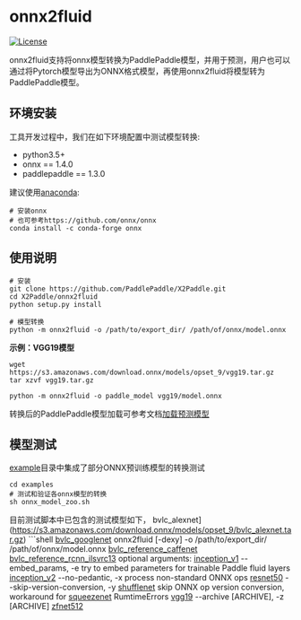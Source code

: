 # onnx2fluid

[![License](https://img.shields.io/badge/license-Apache%202-blue.svg)](LICENSE)

onnx2fluid支持将onnx模型转换为PaddlePaddle模型，并用于预测，用户也可以通过将Pytorch模型导出为ONNX格式模型，再使用onnx2fluid将模型转为PaddlePaddle模型。

## 环境安装

工具开发过程中，我们在如下环境配置中测试模型转换:

* python3.5+
* onnx == 1.4.0
* paddlepaddle == 1.3.0

建议使用[anaconda](https://docs.anaconda.com/anaconda/install):

``` shell
# 安装onnx
# 也可参考https://github.com/onnx/onnx
conda install -c conda-forge onnx
```

## 使用说明
```shell
# 安装
git clone https://github.com/PaddlePaddle/X2Paddle.git
cd X2Paddle/onnx2fluid
python setup.py install

# 模型转换
python -m onnx2fluid -o /path/to/export_dir/ /path/of/onnx/model.onnx
```
**示例：VGG19模型**
```shell
wget https://s3.amazonaws.com/download.onnx/models/opset_9/vgg19.tar.gz
tar xzvf vgg19.tar.gz

python -m onnx2fluid -o paddle_model vgg19/model.onnx
```
转换后的PaddlePaddle模型加载可参考文档[加载预测模型](http://www.paddlepaddle.org/documentation/docs/zh/1.3/api_guides/low_level/inference.html#id4)

## 模型测试
[example](example)目录中集成了部分ONNX预训练模型的转换测试
```shell
cd examples
# 测试和验证各onnx模型的转换
sh onnx_model_zoo.sh
```
目前测试脚本中已包含的测试模型如下，
bvlc_alexnet](https://s3.amazonaws.com/download.onnx/models/opset_9/bvlc_alexnet.tar.gz)  	```shell
[bvlc_googlenet](https://s3.amazonaws.com/download.onnx/models/opset_9/bvlc_googlenet.tar.gz)  	onnx2fluid [-dexy] -o /path/to/export_dir/ /path/of/onnx/model.onnx
[bvlc_reference_caffenet](https://s3.amazonaws.com/download.onnx/models/opset_9/bvlc_reference_caffenet.tar.gz)  	
[bvlc_reference_rcnn_ilsvrc13](https://s3.amazonaws.com/download.onnx/models/opset_9/bvlc_reference_rcnn_ilsvrc13.tar.gz)  	optional arguments:
[inception_v1](https://s3.amazonaws.com/download.onnx/models/opset_9/inception_v1.tar.gz)  	  --embed_params, -e    try to embed parameters for trainable Paddle fluid layers
[inception_v2](https://s3.amazonaws.com/download.onnx/models/opset_9/inception_v2.tar.gz)  	  --no-pedantic, -x     process non-standard ONNX ops
[resnet50](https://s3.amazonaws.com/download.onnx/models/opset_9/resnet50.tar.gz)  	  --skip-version-conversion, -y
[shufflenet](https://s3.amazonaws.com/download.onnx/models/opset_9/shufflenet.tar.gz)  	                        skip ONNX op version conversion, workaround for
[squeezenet](https://s3.amazonaws.com/download.onnx/models/opset_9/squeezenet.tar.gz)  	                        RumtimeErrors
[vgg19](https://s3.amazonaws.com/download.onnx/models/opset_9/vgg19.tar.gz)  	  --archive [ARCHIVE], -z [ARCHIVE]
[zfnet512](https://s3.amazonaws.com/download.onnx/models/opset_9/zfnet512.tar.gz)
